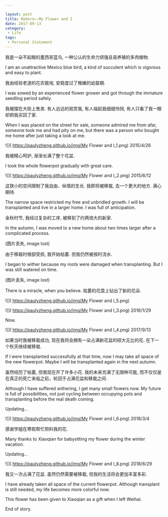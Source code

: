 ```yaml
---

layout: post
title: Reborn——My Flower and I
date: 2017-09-13
category:
 - Life
tags:
 - Personal Statement
---
```


我是一朵不起眼的墨西哥蓝鸟, 一种公认的生命力顽强且易养殖的多肉植物. 

I am an unattractive Mexico blue bird, a kind of succulent which is vigorous and easy to plant.

我由经验老道的花农栽培, 安稳度过了稚嫩的幼苗期. 

I was sowed by an experienced flower grower and got through the immature seedling period safely.

我被摆在大街上售卖. 有人远远的观赏我, 有人端起我细细怜悯, 有人只看了我一眼却把我买回了家. 

When I was placed on the street for sale, someone admired me from afar, someone took me and had pity on me, but there was a person who bought me home after just taking a look at me.

![]( https://paulyzheng.github.io/img/My Flower and I_1.png) 2015/4/26

我被精心呵护, 渐渐长满了整个花盆. 

I took the whole flowerpot gradually with great care.

![]( https://paulyzheng.github.io/img/My Flower and I_2.png) 2015/6/12

这狭小的空间限制了我自由、纵情的生长. 我即将被移栽, 去一个更大的地方. 满心期待.

The narrow space restricted my free and unbridled growth. I will be transplanted and live in a larger home. I was full of anticipation.

金秋时节, 我经过复杂的工序, 被移到了约两倍大的新家. 

In the autumn, I was moved to a new home about two times larger after a complicated process.

(图片丢失, image lost)

由于移栽时根部受损, 我开始枯萎. 但我仍然被按时浇水.

I began to wither because my roots were damaged when transplanting. But I was still watered on time.

(图片丢失, image lost)

There is a miracle, when you believe. 枯萎的花盘上钻出了新的花朵.

![]( https://paulyzheng.github.io/img/My Flower and I_5.png)

![]( https://paulyzheng.github.io/img/My Flower and I_3.png) 2016/1/29

Now.

![]( https://paulyzheng.github.io/img/My Flower and I_4.png) 2017/9/13

如果当时我被移栽成功, 现在我将会拥有一朵占满新花盆的硕大无比的花. 在下一个秋天继续被移栽.

If I were transplanted successfully at that time, now I may take all space of the new flowerpot. Maybe I will be transplanted again in the next autumn.

虽然经历了枯萎, 但我现在开了许多小花. 我的未来充满了无限种可能, 而不仅仅是在真正的死亡来临之前，轮回于占满花盆和移栽之间.

Although I have suffered withering, I get many small flowers now. My future is full of possibilities, not just cycling between occupying pots and transplanting before the real death coming.

Updating...

![]( https://paulyzheng.github.io/img/My Flower and I_6.png) 2018/3/4

感谢学姐在寒假帮忙照料我的花.

Many thanks to Xiaoqian for babysitting my flower during the winter vacation.

Updating...

![]( https://paulyzheng.github.io/img/My Flower and I_8.png) 2018/6/29

我又一次占满了花盆. 虽然仍然需要被移栽, 但我的生活将会更加丰富多彩.

I have already taken all space of the current flowerpot. Although transplant is still needed, my life becomes more colorful now.

This flower has been given to Xiaoqian as a gift when I left Weihai.

End of story.

